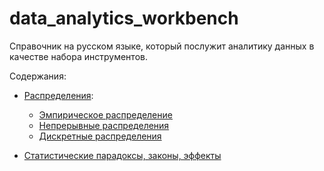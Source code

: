 # data_analytics_workbench
Справочник на русском языке, который послужит аналитику данных в качестве набора инструментов.


Содержания:
-   [Распределения](https://github.com/Siarhei-Y/data_analytics_workbench/tree/main/distributions):
    - [Эмпирическое распределение](https://github.com/Siarhei-Y/data_analytics_workbench/blob/main/distributions/emperical_function.ipynb)
    - [Непрерывные распределения](https://github.com/Siarhei-Y/data_analytics_workbench/blob/main/distributions/continuous_distributions.ipynb)
    - [Дискретные распределения](https://github.com/Siarhei-Y/data_analytics_workbench/blob/main/distributions/discrete_distributions.ipynb)
    
- [Статистические парадоксы, законы, эффекты](https://github.com/Siarhei-Y/data_analytics_workbench/blob/main/paradoxes.ipynb)
    